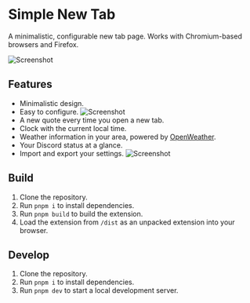 # Simple New Tab

A minimalistic, configurable new tab page. Works with Chromium-based browsers and Firefox.

![Screenshot](https://cdn.dan.onl/22/09/04579--2022-09-30--01-26-33.png)

## Features

-   Minimalistic design.
-   Easy to configure.
    ![Screenshot](https://cdn.dan.onl/22/09/04580--2022-09-30--01-29-59.png)
-   A new quote every time you open a new tab.
-   Clock with the current local time.
-   Weather information in your area, powered by [OpenWeather](https://openweathermap.org/).
-   Your Discord status at a glance.
-   Import and export your settings.
    ![Screenshot](https://cdn.dan.onl/22/09/04581--2022-09-30--01-33-03.png)

## Build

1.  Clone the repository.
2.  Run `pnpm i` to install dependencies.
3.  Run `pnpm build` to build the extension.
4.  Load the extension from `/dist` as an unpacked extension into your browser.

## Develop

1.  Clone the repository.
2.  Run `pnpm i` to install dependencies.
3.  Run `pnpm dev` to start a local development server.
